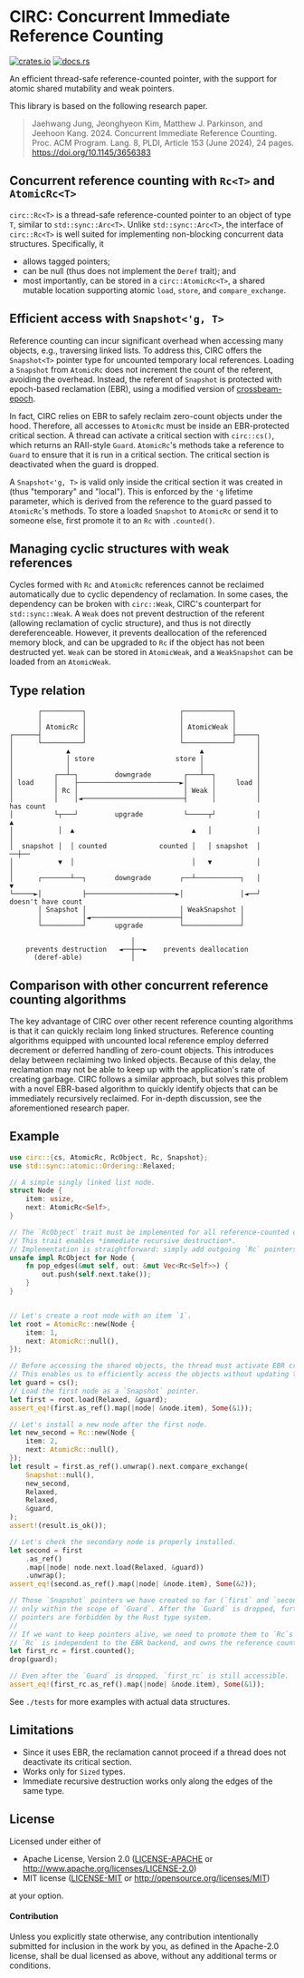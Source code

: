 # CIRC: Concurrent Immediate Reference Counting

[![crates.io](https://img.shields.io/crates/v/circ.svg)](https://crates.io/crates/circ)
[![docs.rs](https://img.shields.io/docsrs/circ/latest)](https://docs.rs/circ)

An efficient thread-safe reference-counted pointer, with the support for atomic shared mutability and weak pointers.

This library is based on the following research paper.

> Jaehwang Jung, Jeonghyeon Kim, Matthew J. Parkinson, and Jeehoon Kang. 2024. Concurrent Immediate Reference Counting. Proc. ACM Program. Lang. 8, PLDI, Article 153 (June 2024), 24 pages. <https://doi.org/10.1145/3656383>


## Concurrent reference counting with `Rc<T>` and `AtomicRc<T>`

`circ::Rc<T>` is a thread-safe reference-counted pointer to an object of type `T`, similar to `std::sync::Arc<T>`.
Unlike `std::sync::Arc<T>`, the interface of `circ::Rc<T>` is well suited for implementing non-blocking concurrent data structures.
Specifically, it
* allows tagged pointers;
* can be null (thus does not implement the `Deref` trait); and
* most importantly, can be stored in a `circ::AtomicRc<T>`, a shared mutable location supporting atomic `load`, `store`, and `compare_exchange`.

## Efficient access with `Snapshot<'g, T>`

Reference counting can incur significant overhead when accessing many objects, e.g., traversing linked lists.
To address this, CIRC offers the `Snapshot<T>` pointer type for uncounted temporary local references.
Loading a `Snapshot` from `AtomicRc` does not increment the count of the referent, avoiding the overhead.
Instead, the referent of `Snapshot` is protected with epoch-based reclamation (EBR),
using a modified version of [crossbeam-epoch](https://docs.rs/crossbeam-epoch/latest/crossbeam_epoch/).

In fact, CIRC relies on EBR to safely reclaim zero-count objects under the hood.
Therefore, all accesses to `AtomicRc` must be inside an EBR-protected critical section.
A thread can activate a critical section with `circ::cs()`,
which returns an RAII-style `Guard`.
`AtomicRc`'s methods take a reference to `Guard` to ensure that it is run in a critical section.
The critical section is deactivated when the guard is dropped.

A `Snapshot<'g, T>` is valid only inside the critical section it was created in (thus "temporary" and "local").
This is enforced by the `'g` lifetime parameter,
which is derived from the reference to the guard passed to `AtomicRc`'s methods.
To store a loaded `Snapshot` to `AtomicRc` or send it to someone else,
first promote it to an `Rc` with `.counted()`.

## Managing cyclic structures with weak references

Cycles formed with `Rc` and `AtomicRc` references cannot be reclaimed automatically due to cyclic dependency of reclamation.
In some cases, the dependency can be broken with `circ::Weak`, CIRC's counterpart for `std::sync::Weak`.
A `Weak` does not prevent destruction of the referent (allowing reclamation of cyclic structure), and
thus is not directly dereferenceable.
However, it prevents deallocation of the referenced memory block,
and can be upgraded to `Rc` if the object has not been destructed yet.
`Weak` can be stored in `AtomicWeak`, and a `WeakSnapshot` can be loaded from an `AtomicWeak`.

## Type relation

```text
       ┌──────────┐                       ┌────────────┐
       │          │                       │            │
       │ AtomicRc │                       │ AtomicWeak │
┌──────┤          │                       │            ├─────┐
│      └──────────┘                       └────────────┘     │
│             ▲                                ▲             │
│             │ store                    store │             │
│             │                                │             │
│          ┌──┴─┐         downgrade        ┌───┴──┐          │
│ load     │    ├─────────────────────────►│      │     load │
│          │ Rc │                          │ Weak │          │
│          │    │◄─────────────────────────┤      │          │          has count
│          └┬───┘         upgrade          └─────┬┘          │              ▲
│           │  ▲                             ▲   │           │              │
│  snapshot │  │ counted             counted │   │ snapshot  │            ──┼──
│           ▼  │                             │   ▼           │              │
│      ┌───────┴──┐       downgrade       ┌──┴───────────┐   │              ▼
└─────►│          ├──────────────────────►│              │◄──┘       doesn't have count
       │ Snapshot │                       │ WeakSnapshot │
       │          │◄──────────────────────┤              │
       └──────────┘       upgrade         └──────────────┘

                              │
    prevents destruction   ◄──┼──►    prevents deallocation
      (deref-able)            │
```

## Comparison with other concurrent reference counting algorithms

The key advantage of CIRC over other recent reference counting algorithms is that it can quickly reclaim long linked structures.
Reference counting algorithms equipped with uncounted local reference employ deferred decrement or deferred handling of zero-count objects.
This introduces delay between reclaiming two linked objects.
Because of this delay, the reclamation may not be able to keep up with the application's rate of creating garbage.
CIRC follows a similar approach, but
solves this problem with a novel EBR-based algorithm to quickly identify objects that can be immediately recursively reclaimed.
For in-depth discussion, see the aforementioned research paper.


## Example

```rust
use circ::{cs, AtomicRc, RcObject, Rc, Snapshot};
use std::sync::atomic::Ordering::Relaxed;

// A simple singly linked list node.
struct Node {
    item: usize,
    next: AtomicRc<Self>,
}

// The `RcObject` trait must be implemented for all reference-counted objects.
// This trait enables *immediate recursive destruction*.
// Implementation is straightforward: simply add outgoing `Rc` pointers to `out`.
unsafe impl RcObject for Node {
    fn pop_edges(&mut self, out: &mut Vec<Rc<Self>>) {
        out.push(self.next.take());
    }
}


// Let's create a root node with an item `1`.
let root = AtomicRc::new(Node {
    item: 1,
    next: AtomicRc::null(),
});

// Before accessing the shared objects, the thread must activate EBR critical section.
// This enables us to efficiently access the objects without updating the reference counters.
let guard = cs();
// Load the first node as a `Snapshot` pointer.
let first = root.load(Relaxed, &guard);
assert_eq!(first.as_ref().map(|node| &node.item), Some(&1));

// Let's install a new node after the first node.
let new_second = Rc::new(Node {
    item: 2,
    next: AtomicRc::null(),
});
let result = first.as_ref().unwrap().next.compare_exchange(
    Snapshot::null(),
    new_second,
    Relaxed,
    Relaxed,
    &guard,
);
assert!(result.is_ok());

// Let's check the secondary node is properly installed.
let second = first
    .as_ref()
    .map(|node| node.next.load(Relaxed, &guard))
    .unwrap();
assert_eq!(second.as_ref().map(|node| &node.item), Some(&2));

// Those `Snapshot` pointers we have created so far (`first` and `second`) are able to be accessed
// only within the scope of `Guard`. After the `Guard` is dropped, further accesses to the `Snapshot`
// pointers are forbidden by the Rust type system.
//
// If we want to keep pointers alive, we need to promote them to `Rc`s with `counted()`.
// `Rc` is independent to the EBR backend, and owns the reference count by itself.
let first_rc = first.counted();
drop(guard);

// Even after the `Guard` is dropped, `first_rc` is still accessible.
assert_eq!(first_rc.as_ref().map(|node| &node.item), Some(&1));
```

See `./tests` for more examples with actual data structures.


## Limitations
* Since it uses EBR, the reclamation cannot proceed if a thread does not deactivate its critical section.
* Works only for `Sized` types.
* Immediate recursive destruction works only along the edges of the same type.


<!--

https://www.reddit.com/r/rust/comments/1bilk82/announcing_aarc_010_atomic_variants_of_arc_and/

https://docs.rs/arc-swap/latest/arc_swap/docs/limitations/index.html

## References

* \[1\] Jaehwang Jung, Jeonghyeon Kim, Matthew J. Parkinson, and Jeehoon Kang. 2024. Concurrent Immediate Reference Counting. Proc. ACM Program. Lang. 8, PLDI, Article 153 (June 2024), 24 pages. <https://doi.org/10.1145/3656383>
* \[2\] Maged M. Michael. 2004. Hazard Pointers: Safe Memory Reclamation for LockFree Objects. IEEE Trans. Parallel Distrib. Syst. 15, 6 (June 2004), 491–504. <https://doi.org/10.1109/TPDS.2004.8>
* \[3\] Keir Fraser. 2004. Practical lock-freedom. Ph. D. Dissertation. University of Cambridge, Computer Laboratory.
* \[4\] Charles Tripp, David Hyde, and Benjamin Grossman-Ponemon. 2018. FRC: A High-Performance Concurrent Parallel Deferred Reference Counter for C++. In Proceedings of the 2018 ACM SIGPLAN International Symposium on Memory Management (ISMM). 14–28. <https://doi.org/10.1145/3210563.3210569>
* \[5\] Andreia Correia, Pedro Ramalhete, and Pascal Felber. 2021. OrcGC: Automatic Lock-Free Memory Reclamation. In Proceedings of the 26th ACM SIGPLAN Symposium on Principles and Practice of Parallel Programming (PPoPP). 205–218. <https://doi.org/10.1145/3437801.3441596>
* \[6\] Daniel Anderson, Guy E. Blelloch, and Yuanhao Wei. 2021. Concurrent Deferred Reference Counting with Constant-Time Overhead. In ACM SIGPLAN Conference on Programming Language Design and Implementation (PLDI). 526–541. <https://doi.org/10.1145/3453483.3454060>
* \[7\] Daniel Anderson, Guy E. Blelloch, and Yuanhao Wei. 2022. Turning Manual Concurrent Memory Reclamation into Automatic Reference Counting. In ACM SIGPLAN Conference on Programming Language Design and Implementation (PLDI). 61–75. <https://doi.org/10.1145/3519939.3523730>
* \[8\] L. Peter Deutsch and Daniel G. Bobrow. 1976. An Efficient, Incremental, Automatic Garbage Collector. Commun. ACM 19, 9 (sep 1976), 522–526. <https://doi.org/10.1145/360336.360345>
* \[9\] David F. Bacon, Clement R. Attanasio, Han B. Lee, V. T. Rajan, and Stephen Smith. 2001. Java without the Coffee Breaks: A Nonintrusive Multiprocessor Garbage Collector. In ACM SIGPLAN Conference on Programming Language Design and Implementation (PLDI). 92–103. <https://doi.org/10.1145/378795.378819>

-->

## License

Licensed under either of

* Apache License, Version 2.0 ([LICENSE-APACHE](LICENSE-APACHE) or <http://www.apache.org/licenses/LICENSE-2.0>)
* MIT license ([LICENSE-MIT](LICENSE-MIT) or <http://opensource.org/licenses/MIT>)

at your option.

#### Contribution

Unless you explicitly state otherwise, any contribution intentionally submitted
for inclusion in the work by you, as defined in the Apache-2.0 license, shall be
dual licensed as above, without any additional terms or conditions.
